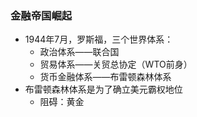 ### 金融帝国崛起

- 1944年7月，罗斯福，三个世界体系：
  - 政治体系——联合国
  - 贸易体系——关贸总协定（WTO前身）
  - 货币金融体系——布雷顿森林体系
- 布雷顿森林体系是为了确立美元霸权地位
  - 阻碍：黄金